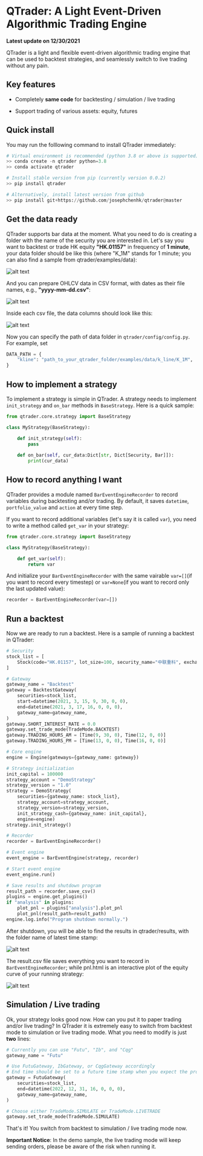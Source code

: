 # QTrader: A Light Event-Driven Algorithmic Trading Engine

**Latest update on 12/30/2021**

QTrader is a light and flexible event-driven algorithmic trading engine that can be used to backtest strategies, 
and seamlessly switch to live trading without any pain.

## Key features

* Completely **same code** for backtesting / simulation / live trading 

* Support trading of various assets: equity, futures

## Quick install

You may run the folllowing command to install QTrader immediately:

```python
# Virtual environment is recommended (python 3.8 or above is supported)
>> conda create -n qtrader python=3.8
>> conda activate qtrader

# Install stable version from pip (currently version 0.0.2)
>> pip install qtrader

# Alternatively, install latest version from github 
>> pip install git+https://github.com/josephchenhk/qtrader@master
```

## Get the data ready

QTrader supports bar data at the moment. What you need to do is creating a folder with the name of the security you
are interested in. Let's say you want to backtest or trade HK equity **"HK.01157"** in frequency of **1 minute**, your 
data folder should be like this (where "K_1M" stands for 1 minute; you can also find a sample from 
qtrader/examples/data):

![alt text](./contents/data_folder.png "data folder")

And you can prepare OHLCV data in CSV format, with dates as their file names, e.g., **"yyyy-mm-dd.csv"**: 

![alt text](./contents/data_folder_details.png "data folder details")

Inside each csv file, the data columns should look like this:

![alt text](./contents/bar_data_sample.png "bar data sample")

Now you can specify the path of data folder in `qtrader/config/config.py`. For example, set

```python
DATA_PATH = {
    "kline": "path_to_your_qtrader_folder/examples/data/k_line/K_1M",
}
```

## How to implement a strategy

To implement a strategy is simple in QTrader. A strategy needs to implement `init_strategy` and `on_bar` methods in 
`BaseStrategy`. Here is a quick sample:

```python
from qtrader.core.strategy import BaseStrategy

class MyStrategy(BaseStrategy):

    def init_strategy(self):
        pass
        
    def on_bar(self, cur_data:Dict[str, Dict[Security, Bar]]):
        print(cur_data)
```

        
## How to record anything I want

QTrader provides a module named `BarEventEngineRecorder` to record variables during backtesting and/or trading. By 
default, it saves `datetime`, `portfolio_value` and `action` at every time step. 

If you want to record additional variables (let's say it is called `var`), you need to write a method called `get_var` 
in your strategy:

```python
from qtrader.core.strategy import BaseStrategy

class MyStrategy(BaseStrategy):

    def get_var(self):
        return var
```

And initialize your `BarEventEngineRecorder` with the same vairable `var=[]`(if you want to record every timestep) or 
`var=None`(if you want to record only the last updated value):

```python
recorder = BarEventEngineRecorder(var=[])
```
    

## Run a backtest

Now we are ready to run a backtest. Here is a sample of running a backtest in QTrader:

```python
# Security 
stock_list = [
    Stock(code="HK.01157", lot_size=100, security_name="中联重科", exchange=Exchange.SEHK),
]

# Gateway
gateway_name = "Backtest"
gateway = BacktestGateway(
    securities=stock_list,
    start=datetime(2021, 3, 15, 9, 30, 0, 0),
    end=datetime(2021, 3, 17, 16, 0, 0, 0),
    gateway_name=gateway_name,
)
gateway.SHORT_INTEREST_RATE = 0.0
gateway.set_trade_mode(TradeMode.BACKTEST)
gateway.TRADING_HOURS_AM = [Time(9, 30, 0), Time(12, 0, 0)]
gateway.TRADING_HOURS_PM = [Time(13, 0, 0), Time(16, 0, 0)]

# Core engine
engine = Engine(gateways={gateway_name: gateway})

# Strategy initialization
init_capital = 100000
strategy_account = "DemoStrategy"
strategy_version = "1.0"
strategy = DemoStrategy(
    securities={gateway_name: stock_list},
    strategy_account=strategy_account,
    strategy_version=strategy_version,
    init_strategy_cash={gateway_name: init_capital},
    engine=engine)
strategy.init_strategy()

# Recorder
recorder = BarEventEngineRecorder()

# Event engine
event_engine = BarEventEngine(strategy, recorder)

# Start event engine
event_engine.run()

# Save results and shutdown program
result_path = recorder.save_csv()
plugins = engine.get_plugins()
if "analysis" in plugins:
    plot_pnl = plugins["analysis"].plot_pnl
    plot_pnl(result_path=result_path)
engine.log.info("Program shutdown normally.")
```

After shutdown, you will be able to find the results in qtrader/results, with the folder name of latest time stamp:

![alt text](./contents/results.png "results")

The result.csv file saves everything you want to record in `BarEventEngineRecorder`; while pnl.html is an interactive 
plot of the equity curve of your running strategy:

![alt text](./contents/pnl.png "pnl")

## Simulation / Live trading

Ok, your strategy looks good now. How can you put it to paper trading and/or live trading? In QTrader it is
extremely easy to switch from backtest mode to simulation or live trading mode. What you need to modify is just 
**two** lines:

```python
# Currently you can use "Futu", "Ib", and "Cqg" 
gateway_name = "Futu"  

# Use FutuGateway, IbGateway, or CqgGateway accordingly
# End time should be set to a future time stamp when you expect the program terminates
gateway = FutuGateway(
    securities=stock_list,
    end=datetime(2022, 12, 31, 16, 0, 0, 0),  
    gateway_name=gateway_name,
)

# Choose either TradeMode.SIMULATE or TradeMode.LIVETRADE
gateway.set_trade_mode(TradeMode.SIMULATE)
```

That's it! You switch from backtest to simulation / live trading mode now. 

**Important Notice**: In the demo sample, the live trading mode will keep sending orders, please be aware 
of the risk when running it.


